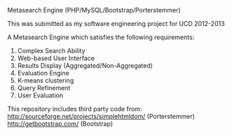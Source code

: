 Metasearch Engine (PHP/MySQL/Bootstrap/Porterstemmer)

This was submitted as my software engineering project for UCD 2012-2013

A Metasearch Engine which satisfies the following requirements:

1. Complex Search Ability
2. Web-based User Interface
3. Results Display (Aggregated/Non-Aggregated)
4. Evaluation Engine
5. K-means clustering
6. Query Refinement
7. User Evaluation

This repository includes third party code from:
http://sourceforge.net/projects/simplehtmldom/ (Porterstemmer)
http://getbootstrap.com/ (Bootstrap)
